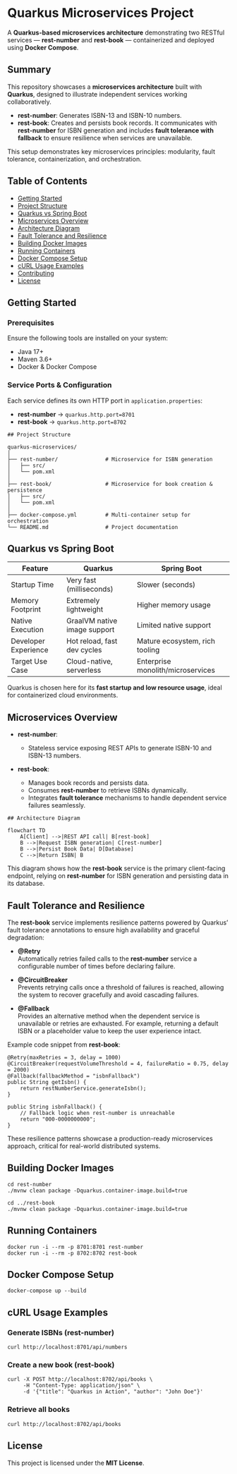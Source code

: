 
# Quarkus Microservices Project  
A **Quarkus-based microservices architecture** demonstrating two RESTful services — **rest-number** and **rest-book** — containerized and deployed using **Docker Compose**.

## Summary  
This repository showcases a **microservices architecture** built with **Quarkus**, designed to illustrate independent services working collaboratively.

- **rest-number**: Generates ISBN-13 and ISBN-10 numbers.  
- **rest-book**: Creates and persists book records. It communicates with **rest-number** for ISBN generation and includes **fault tolerance with fallback** to ensure resilience when services are unavailable.

This setup demonstrates key microservices principles: modularity, fault tolerance, containerization, and orchestration.

## Table of Contents  
- [Getting Started](#getting-started)  
- [Project Structure](#project-structure)  
- [Quarkus vs Spring Boot](#quarkus-vs-spring-boot)  
- [Microservices Overview](#microservices-overview)  
- [Architecture Diagram](#architecture-diagram)  
- [Fault Tolerance and Resilience](#fault-tolerance-and-resilience)  
- [Building Docker Images](#building-docker-images)  
- [Running Containers](#running-containers)  
- [Docker Compose Setup](#docker-compose-setup)  
- [cURL Usage Examples](#curl-usage-examples)  
- [Contributing](#contributing)  
- [License](#license)  

## Getting Started

### Prerequisites  
Ensure the following tools are installed on your system:  
- Java 17+  
- Maven 3.6+  
- Docker & Docker Compose  

### Service Ports & Configuration  
Each service defines its own HTTP port in `application.properties`:  
- **rest-number** → `quarkus.http.port=8701`  
- **rest-book** → `quarkus.http.port=8702`  

```
## Project Structure  

quarkus-microservices/  
│  
├── rest-number/               # Microservice for ISBN generation  
│   ├── src/                   
│   └── pom.xml  
│  
├── rest-book/                 # Microservice for book creation & persistence  
│   ├── src/                   
│   └── pom.xml  
│  
├── docker-compose.yml         # Multi-container setup for orchestration  
└── README.md                  # Project documentation  
```

## Quarkus vs Spring Boot  

| Feature                | Quarkus                          | Spring Boot                       |
|----------------------- |--------------------------------- |-----------------------------------|
| Startup Time           | Very fast (milliseconds)         | Slower (seconds)                  |
| Memory Footprint       | Extremely lightweight            | Higher memory usage               |
| Native Execution       | GraalVM native image support     | Limited native support            |
| Developer Experience   | Hot reload, fast dev cycles      | Mature ecosystem, rich tooling    |
| Target Use Case        | Cloud-native, serverless         | Enterprise monolith/microservices |

Quarkus is chosen here for its **fast startup and low resource usage**, ideal for containerized cloud environments.



## Microservices Overview  

- **rest-number**:  
  - Stateless service exposing REST APIs to generate ISBN-10 and ISBN-13 numbers.  

- **rest-book**:  
  - Manages book records and persists data.  
  - Consumes **rest-number** to retrieve ISBNs dynamically.  
  - Integrates **fault tolerance** mechanisms to handle dependent service failures seamlessly.  


```
## Architecture Diagram  

flowchart TD  
    A[Client] -->|REST API call| B[rest-book]  
    B -->|Request ISBN generation| C[rest-number]  
    B -->|Persist Book Data| D[Database]  
    C -->|Return ISBN| B  

```
This diagram shows how the **rest-book** service is the primary client-facing endpoint, relying on **rest-number** for ISBN generation and persisting data in its database.

## Fault Tolerance and Resilience  

The **rest-book** service implements resilience patterns powered by Quarkus’ fault tolerance annotations to ensure high availability and graceful degradation:  

- **@Retry**  
  Automatically retries failed calls to the **rest-number** service a configurable number of times before declaring failure.

- **@CircuitBreaker**  
  Prevents retrying calls once a threshold of failures is reached, allowing the system to recover gracefully and avoid cascading failures.

- **@Fallback**  
  Provides an alternative method when the dependent service is unavailable or retries are exhausted. For example, returning a default ISBN or a placeholder value to keep the user experience intact.

Example code snippet from **rest-book**:
```
@Retry(maxRetries = 3, delay = 1000)  
@CircuitBreaker(requestVolumeThreshold = 4, failureRatio = 0.75, delay = 2000)  
@Fallback(fallbackMethod = "isbnFallback")  
public String getIsbn() {  
    return restNumberService.generateIsbn();  
}  
  
public String isbnFallback() {  
    // Fallback logic when rest-number is unreachable  
    return "000-0000000000";  
}  
```

These resilience patterns showcase a production-ready microservices approach, critical for real-world distributed systems.

## Building Docker Images  
```
cd rest-number  
./mvnw clean package -Dquarkus.container-image.build=true  
  
cd ../rest-book  
./mvnw clean package -Dquarkus.container-image.build=true  
```

## Running Containers  

```
docker run -i --rm -p 8701:8701 rest-number  
docker run -i --rm -p 8702:8702 rest-book  
```

## Docker Compose Setup  

```
docker-compose up --build  
```

## cURL Usage Examples  

### Generate ISBNs (rest-number)  

```
curl http://localhost:8701/api/numbers 
```

### Create a new book (rest-book)  

```
curl -X POST http://localhost:8702/api/books \  
     -H "Content-Type: application/json" \  
     -d '{"title": "Quarkus in Action", "author": "John Doe"}'  
```

### Retrieve all books 

```
curl http://localhost:8702/api/books  
```

## License  
This project is licensed under the **MIT License**.
